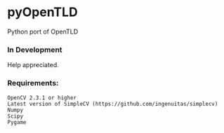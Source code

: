pyOpenTLD
=========

Python port of OpenTLD

### In Development
Help appreciated.

### Requirements:
   
    OpenCV 2.3.1 or higher
    Latest version of SimpleCV (https://github.com/ingenuitas/simplecv)
    Numpy
    Scipy
    Pygame
